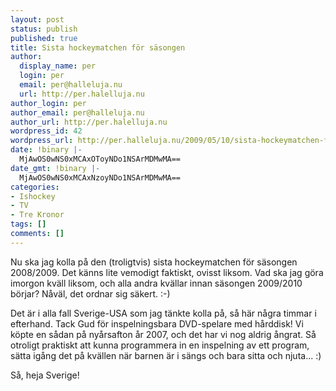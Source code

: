 ```yaml
---
layout: post
status: publish
published: true
title: Sista hockeymatchen för säsongen
author:
  display_name: per
  login: per
  email: per@halleluja.nu
  url: http://per.halelluja.nu
author_login: per
author_email: per@halleluja.nu
author_url: http://per.halelluja.nu
wordpress_id: 42
wordpress_url: http://per.halleluja.nu/2009/05/10/sista-hockeymatchen-for-sasongen/
date: !binary |-
  MjAwOS0wNS0xMCAxOToyNDo1NSArMDMwMA==
date_gmt: !binary |-
  MjAwOS0wNS0xMCAxNzoyNDo1NSArMDMwMA==
categories:
- Ishockey
- TV
- Tre Kronor
tags: []
comments: []
---
```

<p>Nu ska jag kolla på den (troligtvis) sista hockeymatchen för säsongen 2008/2009. Det känns lite vemodigt faktiskt, ovisst liksom. Vad ska jag göra imorgon kväll liksom, och alla andra kvällar innan säsongen 2009/2010 börjar? Nåväl, det ordnar sig säkert. :-)</p>
<p>Det är i alla fall Sverige-USA som jag tänkte kolla på, så här några timmar i efterhand. Tack Gud för inspelningsbara DVD-spelare med hårddisk! Vi köpte en sådan på nyårsafton år 2007, och det har vi nog aldrig ångrat. Så otroligt praktiskt att kunna programmera in en inspelning av ett program, sätta igång det på kvällen när barnen är i sängs och bara sitta och njuta... :)</p>
<p>Så, heja Sverige!</p>
